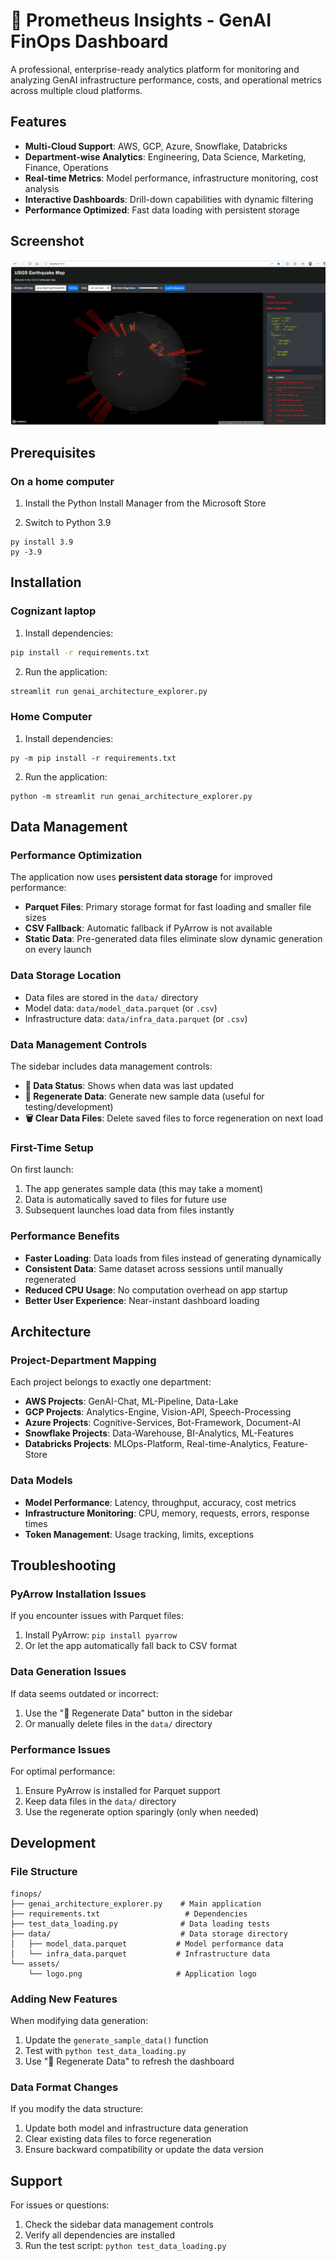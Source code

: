 # 🧠 Prometheus Insights - GenAI FinOps Dashboard

A professional, enterprise-ready analytics platform for monitoring and analyzing GenAI infrastructure performance, costs, and operational metrics across multiple cloud platforms.

## Features

- **Multi-Cloud Support**: AWS, GCP, Azure, Snowflake, Databricks
- **Department-wise Analytics**: Engineering, Data Science, Marketing, Finance, Operations
- **Real-time Metrics**: Model performance, infrastructure monitoring, cost analysis
- **Interactive Dashboards**: Drill-down capabilities with dynamic filtering
- **Performance Optimized**: Fast data loading with persistent storage
## Screenshot
![Product screenshot](public/images/screenshot.png)

## Prerequisites

### On a home computer

1. Install the Python Install Manager from the Microsoft Store

2. Switch to Python 3.9
```
py install 3.9
py -3.9
```

## Installation

### Cognizant laptop

1. Install dependencies:
```bash
pip install -r requirements.txt
```

2. Run the application:
```bash
streamlit run genai_architecture_explorer.py
```

### Home Computer

1. Install dependencies:
```
py -m pip install -r requirements.txt
```

2. Run the application:
```
python -m streamlit run genai_architecture_explorer.py
```

## Data Management

### Performance Optimization
The application now uses **persistent data storage** for improved performance:

- **Parquet Files**: Primary storage format for fast loading and smaller file sizes
- **CSV Fallback**: Automatic fallback if PyArrow is not available
- **Static Data**: Pre-generated data files eliminate slow dynamic generation on every launch

### Data Storage Location
- Data files are stored in the `data/` directory
- Model data: `data/model_data.parquet` (or `.csv`)
- Infrastructure data: `data/infra_data.parquet` (or `.csv`)

### Data Management Controls
The sidebar includes data management controls:

- **📁 Data Status**: Shows when data was last updated
- **🔄 Regenerate Data**: Generate new sample data (useful for testing/development)
- **🗑️ Clear Data Files**: Delete saved files to force regeneration on next load

### First-Time Setup
On first launch:
1. The app generates sample data (this may take a moment)
2. Data is automatically saved to files for future use
3. Subsequent launches load data from files instantly

### Performance Benefits
- **Faster Loading**: Data loads from files instead of generating dynamically
- **Consistent Data**: Same dataset across sessions until manually regenerated
- **Reduced CPU Usage**: No computation overhead on app startup
- **Better User Experience**: Near-instant dashboard loading

## Architecture

### Project-Department Mapping
Each project belongs to exactly one department:
- **AWS Projects**: GenAI-Chat, ML-Pipeline, Data-Lake
- **GCP Projects**: Analytics-Engine, Vision-API, Speech-Processing
- **Azure Projects**: Cognitive-Services, Bot-Framework, Document-AI
- **Snowflake Projects**: Data-Warehouse, BI-Analytics, ML-Features
- **Databricks Projects**: MLOps-Platform, Real-time-Analytics, Feature-Store

### Data Models
- **Model Performance**: Latency, throughput, accuracy, cost metrics
- **Infrastructure Monitoring**: CPU, memory, requests, errors, response times
- **Token Management**: Usage tracking, limits, exceptions

## Troubleshooting

### PyArrow Installation Issues
If you encounter issues with Parquet files:
1. Install PyArrow: `pip install pyarrow`
2. Or let the app automatically fall back to CSV format

### Data Generation Issues
If data seems outdated or incorrect:
1. Use the "🔄 Regenerate Data" button in the sidebar
2. Or manually delete files in the `data/` directory

### Performance Issues
For optimal performance:
1. Ensure PyArrow is installed for Parquet support
2. Keep data files in the `data/` directory
3. Use the regenerate option sparingly (only when needed)

## Development

### File Structure
```
finops/
├── genai_architecture_explorer.py    # Main application
├── requirements.txt                   # Dependencies
├── test_data_loading.py              # Data loading tests
├── data/                             # Data storage directory
│   ├── model_data.parquet           # Model performance data
│   └── infra_data.parquet           # Infrastructure data
└── assets/
    └── logo.png                     # Application logo
```

### Adding New Features
When modifying data generation:
1. Update the `generate_sample_data()` function
2. Test with `python test_data_loading.py`
3. Use "🔄 Regenerate Data" to refresh the dashboard

### Data Format Changes
If you modify the data structure:
1. Update both model and infrastructure data generation
2. Clear existing data files to force regeneration
3. Ensure backward compatibility or update the data version

## Support

For issues or questions:
1. Check the sidebar data management controls
2. Verify all dependencies are installed
3. Run the test script: `python test_data_loading.py`
